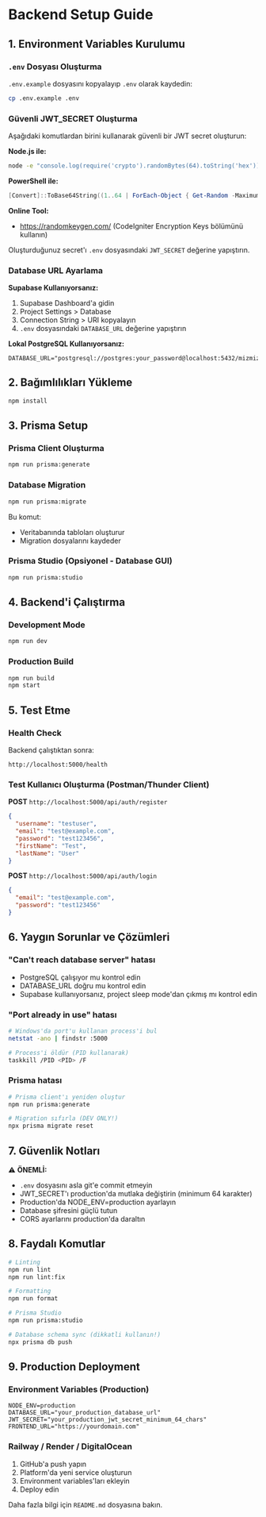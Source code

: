 # Backend Setup Guide

## 1. Environment Variables Kurulumu

### `.env` Dosyası Oluşturma

`.env.example` dosyasını kopyalayıp `.env` olarak kaydedin:

```bash
cp .env.example .env
```

### Güvenli JWT_SECRET Oluşturma

Aşağıdaki komutlardan birini kullanarak güvenli bir JWT secret oluşturun:

**Node.js ile:**
```bash
node -e "console.log(require('crypto').randomBytes(64).toString('hex'))"
```

**PowerShell ile:**
```powershell
[Convert]::ToBase64String((1..64 | ForEach-Object { Get-Random -Maximum 256 }))
```

**Online Tool:**
- https://randomkeygen.com/ (CodeIgniter Encryption Keys bölümünü kullanın)

Oluşturduğunuz secret'ı `.env` dosyasındaki `JWT_SECRET` değerine yapıştırın.

### Database URL Ayarlama

**Supabase Kullanıyorsanız:**
1. Supabase Dashboard'a gidin
2. Project Settings > Database
3. Connection String > URI kopyalayın
4. `.env` dosyasındaki `DATABASE_URL` değerine yapıştırın

**Lokal PostgreSQL Kullanıyorsanız:**
```env
DATABASE_URL="postgresql://postgres:your_password@localhost:5432/mizmiz"
```

## 2. Bağımlılıkları Yükleme

```bash
npm install
```

## 3. Prisma Setup

### Prisma Client Oluşturma
```bash
npm run prisma:generate
```

### Database Migration
```bash
npm run prisma:migrate
```

Bu komut:
- Veritabanında tabloları oluşturur
- Migration dosyalarını kaydeder

### Prisma Studio (Opsiyonel - Database GUI)
```bash
npm run prisma:studio
```

## 4. Backend'i Çalıştırma

### Development Mode
```bash
npm run dev
```

### Production Build
```bash
npm run build
npm start
```

## 5. Test Etme

### Health Check
Backend çalıştıktan sonra:
```
http://localhost:5000/health
```

### Test Kullanıcı Oluşturma (Postman/Thunder Client)

**POST** `http://localhost:5000/api/auth/register`

```json
{
  "username": "testuser",
  "email": "test@example.com",
  "password": "test123456",
  "firstName": "Test",
  "lastName": "User"
}
```

**POST** `http://localhost:5000/api/auth/login`

```json
{
  "email": "test@example.com",
  "password": "test123456"
}
```

## 6. Yaygın Sorunlar ve Çözümleri

### "Can't reach database server" hatası
- PostgreSQL çalışıyor mu kontrol edin
- DATABASE_URL doğru mu kontrol edin
- Supabase kullanıyorsanız, project sleep mode'dan çıkmış mı kontrol edin

### "Port already in use" hatası
```bash
# Windows'da port'u kullanan process'i bul
netstat -ano | findstr :5000

# Process'i öldür (PID kullanarak)
taskkill /PID <PID> /F
```

### Prisma hatası
```bash
# Prisma client'ı yeniden oluştur
npm run prisma:generate

# Migration sıfırla (DEV ONLY!)
npx prisma migrate reset
```

## 7. Güvenlik Notları

⚠️ **ÖNEMLİ:**
- `.env` dosyasını asla git'e commit etmeyin
- JWT_SECRET'ı production'da mutlaka değiştirin (minimum 64 karakter)
- Production'da NODE_ENV=production ayarlayın
- Database şifresini güçlü tutun
- CORS ayarlarını production'da daraltın

## 8. Faydalı Komutlar

```bash
# Linting
npm run lint
npm run lint:fix

# Formatting
npm run format

# Prisma Studio
npm run prisma:studio

# Database schema sync (dikkatli kullanın!)
npx prisma db push
```

## 9. Production Deployment

### Environment Variables (Production)
```env
NODE_ENV=production
DATABASE_URL="your_production_database_url"
JWT_SECRET="your_production_jwt_secret_minimum_64_chars"
FRONTEND_URL="https://yourdomain.com"
```

### Railway / Render / DigitalOcean
1. GitHub'a push yapın
2. Platform'da yeni service oluşturun
3. Environment variables'ları ekleyin
4. Deploy edin

Daha fazla bilgi için `README.md` dosyasına bakın.


